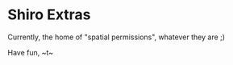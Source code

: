 Shiro Extras
============

Currently, the home of "spatial permissions", whatever they are ;)


Have fun, 
~t~